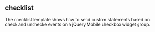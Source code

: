 checklist
---------

The checklist template shows how to send custom statements based on check and unchecke events on a jQuery Mobile checkbox widget group.
